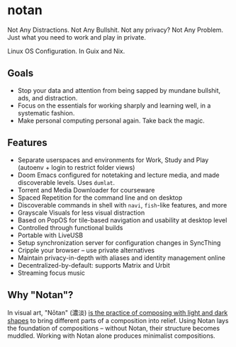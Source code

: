 # notan

Not Any Distractions. Not Any Bullshit. Not any privacy? Not Any Problem. Just what you need to work and play in private.

Linux OS Configuration. In Guix and Nix.

## Goals

* Stop your data and attention from being sapped by mundane bullshit, ads, and distraction.
* Focus on the essentials for working sharply and learning well, in a systematic fashion.
* Make personal computing personal again. Take back the magic.

## Features

* Separate userspaces and environments for Work, Study and Play (autoenv + login to restrict folder views)
* Doom Emacs configured for notetaking and lecture media, and made discoverable levels. Uses `dumlat`.
* Torrent and Media Downloader for courseware
* Spaced Repetition for the command line and on desktop
* Discoverable commands in shell with `navi`, `fish`-like features, and more
* Grayscale Visuals for less visual distraction
* Based on PopOS for tile-based navigation and usability at desktop level
* Controlled through functional builds
* Portable with LiveUSB
* Setup synchronization server for configuration changes in SyncThing
* Cripple your browser – use private alternatives
* Maintain privacy-in-depth with aliases and identity management online
* Decentralized-by-default: supports Matrix and Urbit
* Streaming focus music

## Why "Notan"?

In visual art, "Nōtan" (濃淡) [is the practice of composing with light and dark shapes](https://en.wikipedia.org/wiki/Notan) to bring different parts of a composition into relief. Using Notan lays the foundation of compositions – without Notan, their structure becomes muddled. Working with Notan alone produces minimalist compositions.
